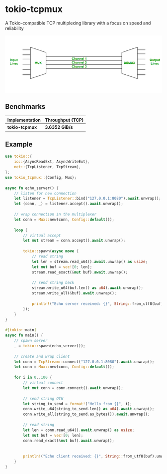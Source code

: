 # tokio-tcpmux

A Tokio-compatible TCP multiplexing library with a focus on speed and reliability

![img](https://raw.githubusercontent.com/rob-maron/tokio-tcpmux/master/mux.png)

## Benchmarks
|       Implementation     |  Throughput (TCP)  |
| ------------------------ | ------------------ |
| **tokio-tcpmux**         | **3.6352 GiB/s**   |

## Example
```rust
use tokio::{
    io::{AsyncReadExt, AsyncWriteExt},
    net::{TcpListener, TcpStream},
};
use tokio_tcpmux::{Config, Mux};

async fn echo_server() {
    // listen for new connection
    let listener = TcpListener::bind("127.0.0.1:8080").await.unwrap();
    let (conn, _) = listener.accept().await.unwrap();

    // wrap connection in the multiplexer
    let conn = Mux::new(conn, Config::default());

    loop {
        // virtual accept
        let mut stream = conn.accept().await.unwrap();

        tokio::spawn(async move {
            // read string
            let len = stream.read_u64().await.unwrap() as usize;
            let mut buf = vec![0; len];
            stream.read_exact(&mut buf).await.unwrap();

            // send string back
            stream.write_u64(buf.len() as u64).await.unwrap();
            stream.write_all(&buf).await.unwrap();

            println!("Echo server received: {}", String::from_utf8(buf).unwrap());
        });
    }
}

#[tokio::main]
async fn main() {
    // spawn server
    _ = tokio::spawn(echo_server());

    // create and wrap client
    let conn = TcpStream::connect("127.0.0.1:8080").await.unwrap();
    let conn = Mux::new(conn, Config::default());

    for i in 0..100 {
        // virtual connect
        let mut conn = conn.connect().await.unwrap();

        // send string OTW
        let string_to_send = format!("Hello from {}", i);
        conn.write_u64(string_to_send.len() as u64).await.unwrap();
        conn.write_all(string_to_send.as_bytes()).await.unwrap();

        // read string
        let len = conn.read_u64().await.unwrap() as usize;
        let mut buf = vec![0; len];
        conn.read_exact(&mut buf).await.unwrap();


        println!("Echo client received: {}", String::from_utf8(buf).unwrap());
    }
}

```
